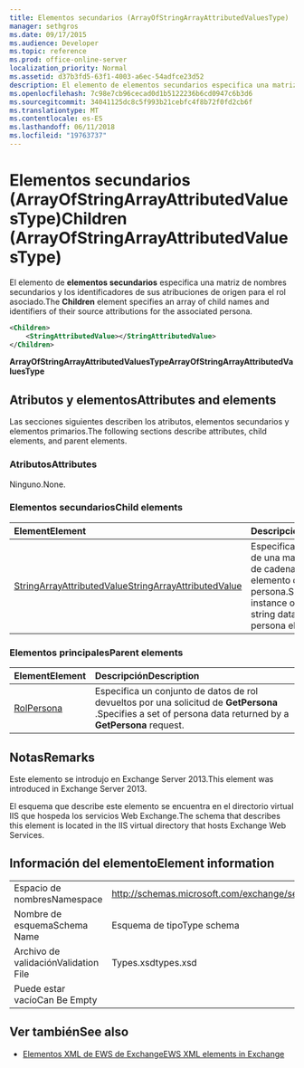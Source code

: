 ```yaml
---
title: Elementos secundarios (ArrayOfStringArrayAttributedValuesType)
manager: sethgros
ms.date: 09/17/2015
ms.audience: Developer
ms.topic: reference
ms.prod: office-online-server
localization_priority: Normal
ms.assetid: d37b3fd5-63f1-4003-a6ec-54adfce23d52
description: El elemento de elementos secundarios especifica una matriz de nombres secundarios y los identificadores de sus atribuciones de origen para el rol asociado.
ms.openlocfilehash: 7c98e7cb96cecad0d1b5122236b6cd0947c6b3d6
ms.sourcegitcommit: 34041125dc8c5f993b21cebfc4f8b72f0fd2cb6f
ms.translationtype: MT
ms.contentlocale: es-ES
ms.lasthandoff: 06/11/2018
ms.locfileid: "19763737"
---
```

# <a name="children-arrayofstringarrayattributedvaluestype"></a><span data-ttu-id="6d541-103">Elementos secundarios (ArrayOfStringArrayAttributedValuesType)</span><span class="sxs-lookup"><span data-stu-id="6d541-103">Children (ArrayOfStringArrayAttributedValuesType)</span></span>

<span data-ttu-id="6d541-104">El elemento de **elementos secundarios** especifica una matriz de nombres secundarios y los identificadores de sus atribuciones de origen para el rol asociado.</span><span class="sxs-lookup"><span data-stu-id="6d541-104">The **Children** element specifies an array of child names and identifiers of their source attributions for the associated persona.</span></span> 
  
```XML
<Children>
    <StringAttributedValue></StringAttributedValue>
</Children>
```

 <span data-ttu-id="6d541-105">**ArrayOfStringArrayAttributedValuesType**</span><span class="sxs-lookup"><span data-stu-id="6d541-105">**ArrayOfStringArrayAttributedValuesType**</span></span>
## <a name="attributes-and-elements"></a><span data-ttu-id="6d541-106">Atributos y elementos</span><span class="sxs-lookup"><span data-stu-id="6d541-106">Attributes and elements</span></span>

<span data-ttu-id="6d541-107">Las secciones siguientes describen los atributos, elementos secundarios y elementos primarios.</span><span class="sxs-lookup"><span data-stu-id="6d541-107">The following sections describe attributes, child elements, and parent elements.</span></span>
  
### <a name="attributes"></a><span data-ttu-id="6d541-108">Atributos</span><span class="sxs-lookup"><span data-stu-id="6d541-108">Attributes</span></span>

<span data-ttu-id="6d541-109">Ninguno.</span><span class="sxs-lookup"><span data-stu-id="6d541-109">None.</span></span>
  
### <a name="child-elements"></a><span data-ttu-id="6d541-110">Elementos secundarios</span><span class="sxs-lookup"><span data-stu-id="6d541-110">Child elements</span></span>

|<span data-ttu-id="6d541-111">**Element**</span><span class="sxs-lookup"><span data-stu-id="6d541-111">**Element**</span></span>|<span data-ttu-id="6d541-112">**Descripción**</span><span class="sxs-lookup"><span data-stu-id="6d541-112">**Description**</span></span>|
|:-----|:-----|
|[<span data-ttu-id="6d541-113">StringArrayAttributedValue</span><span class="sxs-lookup"><span data-stu-id="6d541-113">StringArrayAttributedValue</span></span>](stringarrayattributedvalue.md) <br/> |<span data-ttu-id="6d541-114">Especifica una instancia de una matriz de datos de cadena de un elemento de la persona.</span><span class="sxs-lookup"><span data-stu-id="6d541-114">Specifies an instance of an array of string data for a persona element.</span></span>  <br/> |
   
### <a name="parent-elements"></a><span data-ttu-id="6d541-115">Elementos principales</span><span class="sxs-lookup"><span data-stu-id="6d541-115">Parent elements</span></span>

|<span data-ttu-id="6d541-116">**Element**</span><span class="sxs-lookup"><span data-stu-id="6d541-116">**Element**</span></span>|<span data-ttu-id="6d541-117">**Descripción**</span><span class="sxs-lookup"><span data-stu-id="6d541-117">**Description**</span></span>|
|:-----|:-----|
|[<span data-ttu-id="6d541-118">Rol</span><span class="sxs-lookup"><span data-stu-id="6d541-118">Persona</span></span>](persona.md) <br/> |<span data-ttu-id="6d541-119">Especifica un conjunto de datos de rol devueltos por una solicitud de **GetPersona** .</span><span class="sxs-lookup"><span data-stu-id="6d541-119">Specifies a set of persona data returned by a **GetPersona** request.</span></span>  <br/> |
   
## <a name="remarks"></a><span data-ttu-id="6d541-120">Notas</span><span class="sxs-lookup"><span data-stu-id="6d541-120">Remarks</span></span>

<span data-ttu-id="6d541-121">Este elemento se introdujo en Exchange Server 2013.</span><span class="sxs-lookup"><span data-stu-id="6d541-121">This element was introduced in Exchange Server 2013.</span></span>
  
<span data-ttu-id="6d541-122">El esquema que describe este elemento se encuentra en el directorio virtual IIS que hospeda los servicios Web Exchange.</span><span class="sxs-lookup"><span data-stu-id="6d541-122">The schema that describes this element is located in the IIS virtual directory that hosts Exchange Web Services.</span></span>
  
## <a name="element-information"></a><span data-ttu-id="6d541-123">Información del elemento</span><span class="sxs-lookup"><span data-stu-id="6d541-123">Element information</span></span>

|||
|:-----|:-----|
|<span data-ttu-id="6d541-124">Espacio de nombres</span><span class="sxs-lookup"><span data-stu-id="6d541-124">Namespace</span></span>  <br/> |http://schemas.microsoft.com/exchange/services/2006/types  <br/> |
|<span data-ttu-id="6d541-125">Nombre de esquema</span><span class="sxs-lookup"><span data-stu-id="6d541-125">Schema Name</span></span>  <br/> |<span data-ttu-id="6d541-126">Esquema de tipo</span><span class="sxs-lookup"><span data-stu-id="6d541-126">Type schema</span></span>  <br/> |
|<span data-ttu-id="6d541-127">Archivo de validación</span><span class="sxs-lookup"><span data-stu-id="6d541-127">Validation File</span></span>  <br/> |<span data-ttu-id="6d541-128">Types.xsd</span><span class="sxs-lookup"><span data-stu-id="6d541-128">types.xsd</span></span>  <br/> |
|<span data-ttu-id="6d541-129">Puede estar vacío</span><span class="sxs-lookup"><span data-stu-id="6d541-129">Can Be Empty</span></span>  <br/> ||
   
## <a name="see-also"></a><span data-ttu-id="6d541-130">Ver también</span><span class="sxs-lookup"><span data-stu-id="6d541-130">See also</span></span>



- [<span data-ttu-id="6d541-131">Elementos XML de EWS de Exchange</span><span class="sxs-lookup"><span data-stu-id="6d541-131">EWS XML elements in Exchange</span></span>](ews-xml-elements-in-exchange.md)

